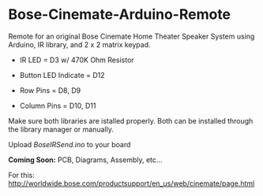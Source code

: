 # Bose-Cinemate-Arduino-Remote

Remote for an original Bose Cinemate Home Theater Speaker System using Arduino, IR library, and 2 x 2 matrix keypad.

* IR LED = D3
    w/ 470K Ohm Resistor

* Button LED Indicate = D12

* Row Pins = D8, D9
* Column Pins = D10, D11

Make sure both libraries are istalled properly. Both can be installed through the library manager or manually.

Upload *BoseIRSend.ino* to your board

**Coming Soon:** PCB, Diagrams, Assembly, etc...

For this: http://worldwide.bose.com/productsupport/en_us/web/cinemate/page.html
